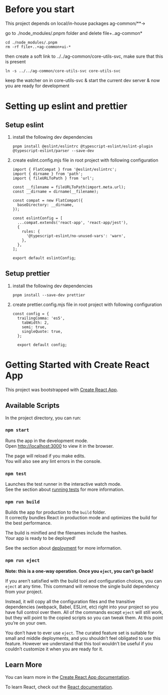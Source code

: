 # Before you start

This project depends on local/in-house packages ag-common/**->

go to ./node_modules/.pnpm folder and delete file+..ag-common*

```
cd ./node_modules/.pnpm
rm -rf file+..+ag-common+ui-*
```

then create a soft link to ../../ag-common/core-utils-svc, make sure that this is present

```
ln -s ../../ag-common/core-utils-svc core-utils-svc
```
keep the watcher on in core-utils-svc & start the current dev server & now you are ready for development

# Setting up eslint and prettier

## Setup eslint
1. install the following dev dependencies
    ```
    pnpm install @eslint/eslintrc @typescript-eslint/eslint-plugin @typescript-eslint/parser --save-dev
    ```
2. create eslint.config.mjs file in root project with following configuration
    ```
    import { FlatCompat } from '@eslint/eslintrc';
    import { dirname } from 'path';
    import { fileURLToPath } from 'url';

    const __filename = fileURLToPath(import.meta.url);
    const __dirname = dirname(__filename);

    const compat = new FlatCompat({
      baseDirectory: __dirname,
    });

    const eslintConfig = [
      ...compat.extends('react-app', 'react-app/jest'),
      {
        rules: {
          '@typescript-eslint/no-unused-vars': 'warn',
        },
      },
    ];

    export default eslintConfig;
    ```
## Setup prettier
1. install the following dev dependencies
   ```
   pnpm install --save-dev prettier
   ```
2. create prettier.config.mjs file in root project with following configuration
    ```
    const config = {
      trailingComma: 'es5',
        tabWidth: 2,
        semi: true,
        singleQuote: true,
      };

      export default config;
    ```

# Getting Started with Create React App

This project was bootstrapped with [Create React App](https://github.com/facebook/create-react-app).

## Available Scripts

In the project directory, you can run:

### `npm start`

Runs the app in the development mode.\
Open [http://localhost:3000](http://localhost:3000) to view it in the browser.

The page will reload if you make edits.\
You will also see any lint errors in the console.

### `npm test`

Launches the test runner in the interactive watch mode.\
See the section about [running tests](https://facebook.github.io/create-react-app/docs/running-tests) for more information.

### `npm run build`

Builds the app for production to the `build` folder.\
It correctly bundles React in production mode and optimizes the build for the best performance.

The build is minified and the filenames include the hashes.\
Your app is ready to be deployed!

See the section about [deployment](https://facebook.github.io/create-react-app/docs/deployment) for more information.

### `npm run eject`

**Note: this is a one-way operation. Once you `eject`, you can’t go back!**

If you aren’t satisfied with the build tool and configuration choices, you can `eject` at any time. This command will remove the single build dependency from your project.

Instead, it will copy all the configuration files and the transitive dependencies (webpack, Babel, ESLint, etc) right into your project so you have full control over them. All of the commands except `eject` will still work, but they will point to the copied scripts so you can tweak them. At this point you’re on your own.

You don’t have to ever use `eject`. The curated feature set is suitable for small and middle deployments, and you shouldn’t feel obligated to use this feature. However we understand that this tool wouldn’t be useful if you couldn’t customize it when you are ready for it.

## Learn More

You can learn more in the [Create React App documentation](https://facebook.github.io/create-react-app/docs/getting-started).

To learn React, check out the [React documentation](https://reactjs.org/).
